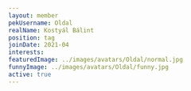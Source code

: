 ```yaml
---
layout: member
pekUsername: Oldal
realName: Kostyál Bálint
position: tag
joinDate: 2021-04
interests:
featuredImage: ../images/avatars/Oldal/normal.jpg
funnyImage: ../images/avatars/Oldal/funny.jpg
active: true
---
```

